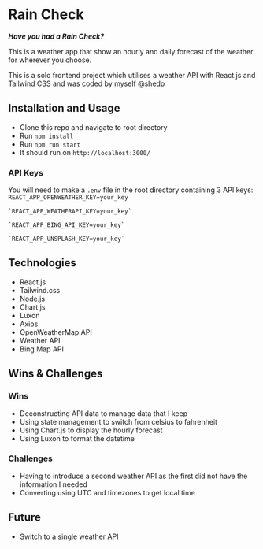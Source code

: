 # Rain Check
**_Have you had a Rain Check?_**

This is a weather app that show an hourly and daily forecast of the weather for wherever you choose.

This is a solo frontend project which utilises a weather API with React.js and Tailwind CSS and was coded by myself [@shedp](https://github.com/shedp)

## Installation and Usage
- Clone this repo and navigate to root directory
- Run `npm install`
- Run `npm run start`
- It should run on `http://localhost:3000/`
### API Keys
You will need to make a `.env` file in the root directory containing 3 API keys:
    `REACT_APP_OPENWEATHER_KEY=your_key`

    `REACT_APP_WEATHERAPI_KEY=your_key`

    `REACT_APP_BING_API_KEY=your_key`

    `REACT_APP_UNSPLASH_KEY=your_key`

## Technologies
- React.js
- Tailwind.css
- Node.js
- Chart.js
- Luxon
- Axios
- OpenWeatherMap API
- Weather API
- Bing Map API

## Wins & Challenges
### Wins
- Deconstructing API data to manage data that I keep
- Using state management to switch from celsius to fahrenheit
- Using Chart.js to display the hourly forecast
- Using Luxon to format the datetime

### Challenges
- Having to introduce a second weather API as the first did not have the information I needed
- Converting using UTC and timezones to get local time

## Future
- Switch to a single weather API
